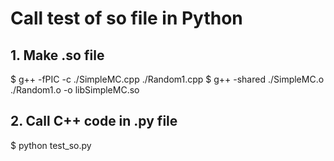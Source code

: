 # Call test of so file in Python
## 1. Make .so file
$ g++ -fPIC -c ./SimpleMC.cpp ./Random1.cpp
$ g++ -shared ./SimpleMC.o ./Random1.o -o libSimpleMC.so

## 2. Call C++ code in .py file
$ python test_so.py
